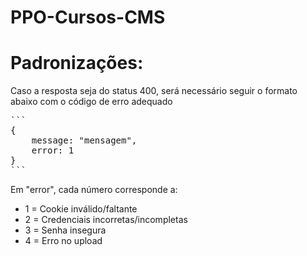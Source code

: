 # PPO-Cursos-CMS
<h1>Padronizações:</h1>
Caso a resposta seja do status 400, será necessário seguir o formato abaixo com o código de erro adequado
<pre>```
{
    message: "mensagem",
    error: 1
}
```</pre>
Em "error", cada número corresponde a:
<ul>
    <li>1 = Cookie inválido/faltante</li>
    <li>2 = Credenciais incorretas/incompletas</li>
    <li>3 = Senha insegura</li>
    <li>4 = Erro no upload</li>
</ul>
